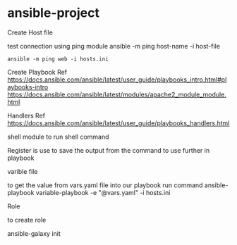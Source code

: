 # ansible-project

Create Host file

test connection using ping module
ansible -m ping host-name -i host-file
```
ansible -m ping web -i hosts.ini
```

Create Playbook
Ref https://docs.ansible.com/ansible/latest/user_guide/playbooks_intro.html#playbooks-intro
https://docs.ansible.com/ansible/latest/modules/apache2_module_module.html

Handlers
Ref https://docs.ansible.com/ansible/latest/user_guide/playbooks_handlers.html

shell module to run shell command

Register is use to save the output from the command to use further in playbook

varible file

to get the value from vars.yaml file into our playbook
run command
ansible-playbook variable-playbook -e "@vars.yaml" -i hosts.ini

Role 

to create role 

ansible-galaxy init <role name>